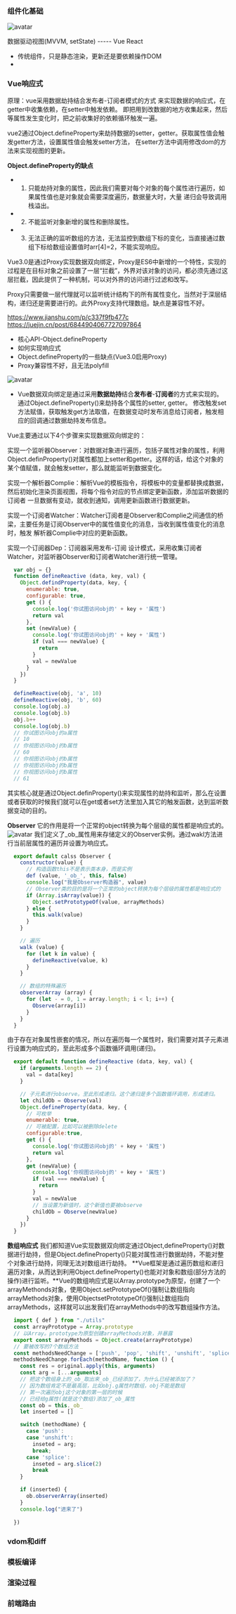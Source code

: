 ### 组件化基础
![avatar](https://upload-images.jianshu.io/upload_images/27388007-2a7803ad3c48c738.png)

数据驱动视图(MVVM, setState) ----- Vue React

+ 传统组件，只是静态渲染，更新还是要依赖操作DOM
+ 

### Vue响应式
原理：vue采用数据劫持结合发布者-订阅者模式的方式 来实现数据的响应式，在getter中收集依赖，在setter中触发依赖。
即把用到改数据的地方收集起来，然后等属性发生变化时，把之前收集好的依赖循环触发一遍。

vue2通过Object.defineProperty来劫持数据的setter，getter。获取属性值会触发getter方法，设置属性值会触发setter方法，
在setter方法中调用修改dom的方法来实现视图的更新。

**Object.defineProperty的缺点**
+ 1. 只能劫持对象的属性，因此我们需要对每个对象的每个属性进行遍历，如果属性值也是对象就会需要深度遍历，数据量大时，大量
递归会导致调用栈溢出。

+ 2. 不能监听对象新增的属性和删除属性。

+ 3. 无法正确的监听数组的方法，无法监控到数组下标的变化，当直接通过数组下标给数组设置值时arr[4]=2，不能实现响应。

Vue3.0是通过Proxy实现数据双向绑定，Proxy是ES6中新增的一个特性，实现的过程是在目标对象之前设置了一层“拦截”，外界对该对象的访问，都必须先通过这层拦截，因此提供了一种机制，可以对外界的访问进行过滤和改写。

Proxy只需要做一层代理就可以监听统计结构下的所有属性变化，当然对于深层结构，递归还是需要进行的。此外Proxy支持代理数组。缺点是兼容性不好。




https://www.jianshu.com/p/c337f9fb477c
https://juejin.cn/post/6844904067727097864
+ 核心API-Object.defineProperty
+ 如何实现响应式
+ Object.defineProperty的一些缺点(Vue3.0启用Proxy)
+ Proxy兼容性不好，且无法polyfill

![avatar](https://upload-images.jianshu.io/upload_images/20308335-f755c3754fdfdff5.png?imageMogr2/auto-orient/strip|imageView2/2/format/webp)
+ Vue数据双向绑定是通过采用**数据劫持**结合**发布者**-**订阅者**的方式来实现的。通过Object.defineProperty()来劫持各个属性的setter, getter。
修改触发set方法赋值，获取触发get方法取值，在数据变动时发布消息给订阅者，触发相应的回调通过数据劫持发布信息。

Vue主要通过以下4个步骤来实现数据双向绑定的：

实现一个监听器Observer：对数据对象进行遍历，包括子属性对象的属性，利用Object.definProperty()对属性都加上setter和getter。这样的话，给这个对象的
某个值赋值，就会触发setter，那么就能监听到数据变化。

实现一个解析器Complie：解析Vue的模板指令，将模板中的变量都替换成数据，然后初始化渲染页面视图，将每个指令对应的节点绑定更新函数，添加监听数据的订阅者
一旦数据有变动，就收到通知，调用更新函数进行数据更新。

实现一个订阅者Watcher：Watcher订阅者是Observer和Complie之间通信的桥梁，主要任务是订阅Observer中的属性值变化的消息，当收到属性值变化的消息时，触发
解析器Complie中对应的更新函数。

实现一个订阅器Dep：订阅器采用发布-订阅 设计模式，采用收集订阅者Watcher，对监听器Observer和订阅者Watcher进行统一管理。

```js
  var obj = {}
  function defineReactive (data, key, val) {
    Object.defindProperty(data, key, {
      enumerable: true,
      configurable: true,
      get () {
        console.log('你试图访问obj的' + key + '属性')
        return val
      },
      set (newValue) {
        console.log('你试图访问obj的' + key + '属性')
        if (val === newValue) {
          return
        }
        val = newValue
      }
    })
  }

  defineReactive(obj, 'a', 10)
  defineReactive(obj, 'b', 60)
  console.log(obj.a)
  console.log(obj.b)
  obj.b++
  console.log(obj.b)
  // 你试图访问obj的a属性
  // 10
  // 你视图访问obj的b属性
  // 60
  // 你视图访问obj的b属性
  // 你视图访问obj的b属性
  // 你视图访问obj的b属性
  // 61

```
其实核心就是通过Object.definProperty()来实现属性的劫持和监听，那么在设置或者获取的时候我们就可以在get或者set方法里加入其它的触发函数，达到监听数据变动的目的。

**Observer**
它的作用是将一个正常的object转换为每个层级的属性都是响应式的。
![avatar](https://upload-images.jianshu.io/upload_images/20308335-79d4d338b583d5ef.png?imageMogr2/auto-orient/strip|imageView2/2/w/957/format/webp)
我们定义了_ob_属性用来存储定义的Observer实例。通过wakl方法进行当前层属性的遍历并设置为响应式。
```js
  export default calss Observer {
    constructor(value) {
      // 构造函数this不是表示类本身，而是实例
      def (value, '_ob_', this, false)
      console.log("我是Observer构造器", value)
      // Observer类的目的是将一个正常的object转换为每个层级的属性都是响应式的
      if (Array.isArray(value)) {
        Object.setPrototypeOf(value, arrayMethods)
      } else {
        this.walk(value)
      }
    }

    // 遍历
    walk (value) {
      for (let k in value) {
        defineReactive(value, k)
      }
    }

    // 数组的特殊遍历
    observerArray (array) {
      for (let - = 0, 1 = array.length; i < l; i++) {
        Observe(array[i])
      }
    }
  }
```
由于存在对象属性嵌套的情况，所以在遍历每一个属性时，我们需要对其子元素进行设置为响应式的，至此形成多个函数循环调用(递归)。
```js
  export default function defineReactive (data, key, val) {
    if (arguments.length == 2) {
      val = data[key]
    }

    // 子元素进行observe。至此形成递归。这个递归是多个函数循环调用，形成递归。
    let childOb = Observe(val)
    Object.defineProperty(data, key, {
      // 可枚举
      enumerable: true,
      // 可被配置，比如可以被删除delete
      configurable:true,
      get () {
        console.log('你试图访问obj的' + key + '属性')
        return val
      },
      get (newValue) {
        console.log('你视图访问obj的' + key + '属性')
        if (val === newValue) {
          return
        }
        val = newValue
        // 当设置为新值时，这个新值也要被observe
        childOb = Observe(newValue)
      }
    })
  }
```

**数组响应式**
我们都知道Vue实现数据双向绑定通过Object,defineProperty()对数据进行劫持，但是Object.defineProperty()只能对属性进行数据劫持，不能对整个对象进行劫持，同理无法对数组进行劫持。
**Vue框架是通过遍历数组和递归遍历对象，从而达到利用Object.defineProperty()也能对对象和数组(部分方法的操作)进行监听。**Vue的数组响应式是以Array.prototype为原型，创建了一个arrayMethonds对象，使用Object.setPrototypeOf()强制让数组指向arrayMethods对象，使用ObjectsetPrototypeOf()强制让数组指向arrayMethods，这样就可以出发我们在arrayMethods中的改写数组操作方法。
```js
  import { def } from "./utils"
  const arrayPrototype = Array.prototype
  // 以Array。prototype为原型创建arrayMethods对象，并暴露
  export const arrayMethods = Object.create(arrayPrototype)
  // 要被改写的7个数组方法
  const methodsNeedChange = ['push', 'pop', 'shift', 'unshift', 'splice', 'sort', 'reserve']
  methodsNeedChange.forEach(methodName, function () {
    const res = original.apply(this, arguments)
    const arg = [...arguments]
    // 把这个数组身上的_ob_取出来_ob_已经添加了，为什么已经被添加了？
    // 因为数组肯定不是最高层，比如obj.g属性时数组，obj不能是数组
    // 第一次遍历obj这个对象的第一层的时候
    // 已经给g属性(就是这个数组)添加了_ob_属性
    const ob = this._ob_
    let inserted = []

    switch (methodName) {
      case 'push':
      case 'unshift':
        inseted = arg;
        break;
      case 'splice':
        inseted = arg.slice(2)
        break
    }

    if (inserted) {
      ob.observerArray(inserted)
    }
    console.log("进来了")
    
  })

```

### vdom和diff

### 模板编译

### 渲染过程

### 前端路由
